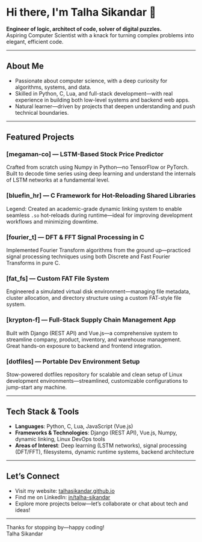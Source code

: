 # Hi there, I'm Talha Sikandar 👋
**Engineer of logic, architect of code, solver of digital puzzles.**  
Aspiring Computer Scientist with a knack for turning complex problems into elegant, efficient code.

---

##  About Me
- Passionate about computer science, with a deep curiosity for algorithms, systems, and data.
- Skilled in Python, C, Lua, and full-stack development—with real experience in building both low-level systems and backend web apps.
- Natural learner—driven by projects that deepen understanding and push technical boundaries.

---

##  Featured Projects

### [megaman-co] — LSTM-Based Stock Price Predictor  
Crafted from scratch using Numpy in Python—no TensorFlow or PyTorch. Built to decode time series using deep learning and understand the internals of LSTM networks at a fundamental level.

### [bluefin_hr] — C Framework for Hot-Reloading Shared Libraries  
Legend: Created an academic-grade dynamic linking system to enable seamless `.so` hot-reloads during runtime—ideal for improving development workflows and minimizing downtime.

### [fourier_t] — DFT & FFT Signal Processing in C  
Implemented Fourier Transform algorithms from the ground up—practiced signal processing techniques using both Discrete and Fast Fourier Transforms in pure C.

### [fat_fs] — Custom FAT File System  
Engineered a simulated virtual disk environment—managing file metadata, cluster allocation, and directory structure using a custom FAT-style file system.

### [krypton-f] — Full-Stack Supply Chain Management App  
Built with Django (REST API) and Vue.js—a comprehensive system to streamline company, product, inventory, and warehouse management. Great hands-on exposure to backend and frontend integration.

### [dotfiles] — Portable Dev Environment Setup  
Stow-powered dotfiles repository for scalable and clean setup of Linux development environments—streamlined, customizable configurations to jump-start any machine.

---

##  Tech Stack & Tools
- **Languages**: Python, C, Lua, JavaScript (Vue.js)
- **Frameworks & Technologies**: Django (REST API), Vue.js, Numpy, dynamic linking, Linux DevOps tools
- **Areas of Interest**: Deep learning (LSTM networks), signal processing (DFT/FFT), filesystems, dynamic runtime systems, backend architecture

---

##  Let’s Connect
- Visit my website: [talhasikandar.github.io](https://talhasikandar.github.io)
- Find me on LinkedIn: [in/talha-sikandar](https://www.linkedin.com/in/talha-sikandar)
- Explore more projects below—let’s collaborate or chat about tech and ideas!

---

Thanks for stopping by—happy coding!  
Talha Sikandar
